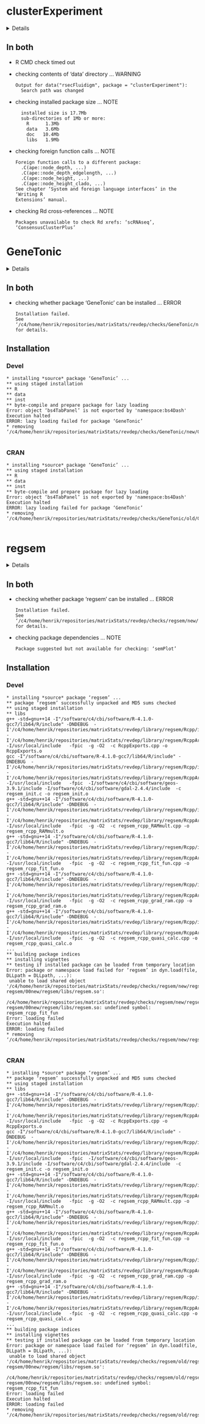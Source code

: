 # clusterExperiment

<details>

* Version: 2.12.0
* GitHub: https://github.com/epurdom/clusterExperiment
* Source code: https://github.com/cran/clusterExperiment
* Date/Publication: 2021-05-19
* Number of recursive dependencies: 181

Run `revdep_details(, "clusterExperiment")` for more info

</details>

## In both

*   R CMD check timed out
    

*   checking contents of ‘data’ directory ... WARNING
    ```
    Output for data("rsecFluidigm", package = "clusterExperiment"):
      Search path was changed
    ```

*   checking installed package size ... NOTE
    ```
      installed size is 17.7Mb
      sub-directories of 1Mb or more:
        R      1.3Mb
        data   3.6Mb
        doc   10.4Mb
        libs   1.9Mb
    ```

*   checking foreign function calls ... NOTE
    ```
    Foreign function calls to a different package:
      .C(ape::node_depth, ...)
      .C(ape::node_depth_edgelength, ...)
      .C(ape::node_height, ...)
      .C(ape::node_height_clado, ...)
    See chapter ‘System and foreign language interfaces’ in the ‘Writing R
    Extensions’ manual.
    ```

*   checking Rd cross-references ... NOTE
    ```
    Packages unavailable to check Rd xrefs: ‘scRNAseq’, ‘ConsensusClusterPlus’
    ```

# GeneTonic

<details>

* Version: 1.4.0
* GitHub: https://github.com/federicomarini/GeneTonic
* Source code: https://github.com/cran/GeneTonic
* Date/Publication: 2021-05-19
* Number of recursive dependencies: 198

Run `revdep_details(, "GeneTonic")` for more info

</details>

## In both

*   checking whether package ‘GeneTonic’ can be installed ... ERROR
    ```
    Installation failed.
    See ‘/c4/home/henrik/repositories/matrixStats/revdep/checks/GeneTonic/new/GeneTonic.Rcheck/00install.out’ for details.
    ```

## Installation

### Devel

```
* installing *source* package ‘GeneTonic’ ...
** using staged installation
** R
** data
** inst
** byte-compile and prepare package for lazy loading
Error: object ‘bs4TabPanel’ is not exported by 'namespace:bs4Dash'
Execution halted
ERROR: lazy loading failed for package ‘GeneTonic’
* removing ‘/c4/home/henrik/repositories/matrixStats/revdep/checks/GeneTonic/new/GeneTonic.Rcheck/GeneTonic’


```
### CRAN

```
* installing *source* package ‘GeneTonic’ ...
** using staged installation
** R
** data
** inst
** byte-compile and prepare package for lazy loading
Error: object ‘bs4TabPanel’ is not exported by 'namespace:bs4Dash'
Execution halted
ERROR: lazy loading failed for package ‘GeneTonic’
* removing ‘/c4/home/henrik/repositories/matrixStats/revdep/checks/GeneTonic/old/GeneTonic.Rcheck/GeneTonic’


```
# regsem

<details>

* Version: 1.6.2
* GitHub: NA
* Source code: https://github.com/cran/regsem
* Date/Publication: 2020-10-01 17:00:02 UTC
* Number of recursive dependencies: 140

Run `revdep_details(, "regsem")` for more info

</details>

## In both

*   checking whether package ‘regsem’ can be installed ... ERROR
    ```
    Installation failed.
    See ‘/c4/home/henrik/repositories/matrixStats/revdep/checks/regsem/new/regsem.Rcheck/00install.out’ for details.
    ```

*   checking package dependencies ... NOTE
    ```
    Package suggested but not available for checking: ‘semPlot’
    ```

## Installation

### Devel

```
* installing *source* package ‘regsem’ ...
** package ‘regsem’ successfully unpacked and MD5 sums checked
** using staged installation
** libs
g++ -std=gnu++14 -I"/software/c4/cbi/software/R-4.1.0-gcc7/lib64/R/include" -DNDEBUG  -I'/c4/home/henrik/repositories/matrixStats/revdep/library/regsem/Rcpp/include' -I'/c4/home/henrik/repositories/matrixStats/revdep/library/regsem/RcppArmadillo/include' -I/usr/local/include   -fpic  -g -O2  -c RcppExports.cpp -o RcppExports.o
gcc -I"/software/c4/cbi/software/R-4.1.0-gcc7/lib64/R/include" -DNDEBUG  -I'/c4/home/henrik/repositories/matrixStats/revdep/library/regsem/Rcpp/include' -I'/c4/home/henrik/repositories/matrixStats/revdep/library/regsem/RcppArmadillo/include' -I/usr/local/include   -fpic  -I/software/c4/cbi/software/geos-3.9.1/include -I/software/c4/cbi/software/gdal-2.4.4/include  -c regsem_init.c -o regsem_init.o
g++ -std=gnu++14 -I"/software/c4/cbi/software/R-4.1.0-gcc7/lib64/R/include" -DNDEBUG  -I'/c4/home/henrik/repositories/matrixStats/revdep/library/regsem/Rcpp/include' -I'/c4/home/henrik/repositories/matrixStats/revdep/library/regsem/RcppArmadillo/include' -I/usr/local/include   -fpic  -g -O2  -c regsem_rcpp_RAMmult.cpp -o regsem_rcpp_RAMmult.o
g++ -std=gnu++14 -I"/software/c4/cbi/software/R-4.1.0-gcc7/lib64/R/include" -DNDEBUG  -I'/c4/home/henrik/repositories/matrixStats/revdep/library/regsem/Rcpp/include' -I'/c4/home/henrik/repositories/matrixStats/revdep/library/regsem/RcppArmadillo/include' -I/usr/local/include   -fpic  -g -O2  -c regsem_rcpp_fit_fun.cpp -o regsem_rcpp_fit_fun.o
g++ -std=gnu++14 -I"/software/c4/cbi/software/R-4.1.0-gcc7/lib64/R/include" -DNDEBUG  -I'/c4/home/henrik/repositories/matrixStats/revdep/library/regsem/Rcpp/include' -I'/c4/home/henrik/repositories/matrixStats/revdep/library/regsem/RcppArmadillo/include' -I/usr/local/include   -fpic  -g -O2  -c regsem_rcpp_grad_ram.cpp -o regsem_rcpp_grad_ram.o
g++ -std=gnu++14 -I"/software/c4/cbi/software/R-4.1.0-gcc7/lib64/R/include" -DNDEBUG  -I'/c4/home/henrik/repositories/matrixStats/revdep/library/regsem/Rcpp/include' -I'/c4/home/henrik/repositories/matrixStats/revdep/library/regsem/RcppArmadillo/include' -I/usr/local/include   -fpic  -g -O2  -c regsem_rcpp_quasi_calc.cpp -o regsem_rcpp_quasi_calc.o
...
** building package indices
** installing vignettes
** testing if installed package can be loaded from temporary location
Error: package or namespace load failed for ‘regsem’ in dyn.load(file, DLLpath = DLLpath, ...):
 unable to load shared object '/c4/home/henrik/repositories/matrixStats/revdep/checks/regsem/new/regsem.Rcheck/00LOCK-regsem/00new/regsem/libs/regsem.so':
  /c4/home/henrik/repositories/matrixStats/revdep/checks/regsem/new/regsem.Rcheck/00LOCK-regsem/00new/regsem/libs/regsem.so: undefined symbol: regsem_rcpp_fit_fun
Error: loading failed
Execution halted
ERROR: loading failed
* removing ‘/c4/home/henrik/repositories/matrixStats/revdep/checks/regsem/new/regsem.Rcheck/regsem’


```
### CRAN

```
* installing *source* package ‘regsem’ ...
** package ‘regsem’ successfully unpacked and MD5 sums checked
** using staged installation
** libs
g++ -std=gnu++14 -I"/software/c4/cbi/software/R-4.1.0-gcc7/lib64/R/include" -DNDEBUG  -I'/c4/home/henrik/repositories/matrixStats/revdep/library/regsem/Rcpp/include' -I'/c4/home/henrik/repositories/matrixStats/revdep/library/regsem/RcppArmadillo/include' -I/usr/local/include   -fpic  -g -O2  -c RcppExports.cpp -o RcppExports.o
gcc -I"/software/c4/cbi/software/R-4.1.0-gcc7/lib64/R/include" -DNDEBUG  -I'/c4/home/henrik/repositories/matrixStats/revdep/library/regsem/Rcpp/include' -I'/c4/home/henrik/repositories/matrixStats/revdep/library/regsem/RcppArmadillo/include' -I/usr/local/include   -fpic  -I/software/c4/cbi/software/geos-3.9.1/include -I/software/c4/cbi/software/gdal-2.4.4/include  -c regsem_init.c -o regsem_init.o
g++ -std=gnu++14 -I"/software/c4/cbi/software/R-4.1.0-gcc7/lib64/R/include" -DNDEBUG  -I'/c4/home/henrik/repositories/matrixStats/revdep/library/regsem/Rcpp/include' -I'/c4/home/henrik/repositories/matrixStats/revdep/library/regsem/RcppArmadillo/include' -I/usr/local/include   -fpic  -g -O2  -c regsem_rcpp_RAMmult.cpp -o regsem_rcpp_RAMmult.o
g++ -std=gnu++14 -I"/software/c4/cbi/software/R-4.1.0-gcc7/lib64/R/include" -DNDEBUG  -I'/c4/home/henrik/repositories/matrixStats/revdep/library/regsem/Rcpp/include' -I'/c4/home/henrik/repositories/matrixStats/revdep/library/regsem/RcppArmadillo/include' -I/usr/local/include   -fpic  -g -O2  -c regsem_rcpp_fit_fun.cpp -o regsem_rcpp_fit_fun.o
g++ -std=gnu++14 -I"/software/c4/cbi/software/R-4.1.0-gcc7/lib64/R/include" -DNDEBUG  -I'/c4/home/henrik/repositories/matrixStats/revdep/library/regsem/Rcpp/include' -I'/c4/home/henrik/repositories/matrixStats/revdep/library/regsem/RcppArmadillo/include' -I/usr/local/include   -fpic  -g -O2  -c regsem_rcpp_grad_ram.cpp -o regsem_rcpp_grad_ram.o
g++ -std=gnu++14 -I"/software/c4/cbi/software/R-4.1.0-gcc7/lib64/R/include" -DNDEBUG  -I'/c4/home/henrik/repositories/matrixStats/revdep/library/regsem/Rcpp/include' -I'/c4/home/henrik/repositories/matrixStats/revdep/library/regsem/RcppArmadillo/include' -I/usr/local/include   -fpic  -g -O2  -c regsem_rcpp_quasi_calc.cpp -o regsem_rcpp_quasi_calc.o
...
** building package indices
** installing vignettes
** testing if installed package can be loaded from temporary location
Error: package or namespace load failed for ‘regsem’ in dyn.load(file, DLLpath = DLLpath, ...):
 unable to load shared object '/c4/home/henrik/repositories/matrixStats/revdep/checks/regsem/old/regsem.Rcheck/00LOCK-regsem/00new/regsem/libs/regsem.so':
  /c4/home/henrik/repositories/matrixStats/revdep/checks/regsem/old/regsem.Rcheck/00LOCK-regsem/00new/regsem/libs/regsem.so: undefined symbol: regsem_rcpp_fit_fun
Error: loading failed
Execution halted
ERROR: loading failed
* removing ‘/c4/home/henrik/repositories/matrixStats/revdep/checks/regsem/old/regsem.Rcheck/regsem’


```

